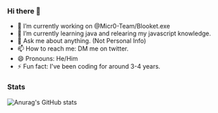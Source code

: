 ### Hi there 👋

- 🔭 I’m currently working on @Micr0-Team/Blooket.exe
- 🌱 I’m currently learning java and relearing my javascript knowledge.
- 💬 Ask me about anything. (Not Personal Info)
- 📫 How to reach me: DM me on twitter.
- 😄 Pronouns: He/Him 
- ⚡ Fun fact: I've been coding for around 3-4 years.

### Stats
![Anurag's GitHub stats](https://github-readme-stats.vercel.app/api?username=Nimolas&show_icons=true&theme=dark)
